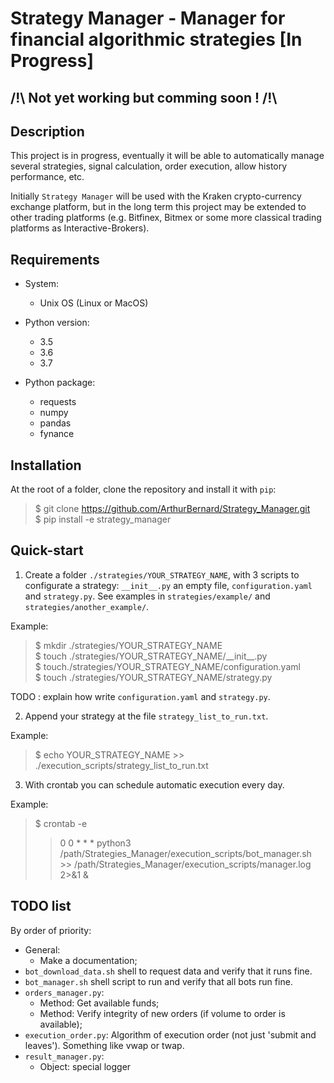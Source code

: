 # Strategy Manager - Manager for financial algorithmic strategies [In Progress]

## /!\ Not yet working but comming soon ! /!\

## Description

This project is in progress, eventually it will be able to automatically manage several strategies, signal calculation, order execution, allow history performance, etc.    

Initially `Strategy Manager` will be used with the Kraken crypto-currency exchange platform, but in the long term this project may be extended to other trading platforms (e.g. Bitfinex, Bitmex or some more classical trading platforms as Interactive-Brokers). 

## Requirements

- System:
    - Unix OS (Linux or MacOS)

- Python version:
    - 3.5
    - 3.6
    - 3.7

- Python package:
    - requests
    - numpy
    - pandas
    - fynance

## Installation

At the root of a folder, clone the repository and install it with `pip`:

> $ git clone https://github.com/ArthurBernard/Strategy_Manager.git    
> $ pip install -e strategy_manager   

## Quick-start

1. Create a folder `./strategies/YOUR_STRATEGY_NAME`, with 3 scripts to configurate a strategy: `__init__.py` an empty file, `configuration.yaml` and `strategy.py`. See examples in `strategies/example/` and `strategies/another_example/`.

Example:

> $ mkdir ./strategies/YOUR_STRATEGY_NAME   
> $ touch ./strategies/YOUR_STRATEGY_NAME/\_\_init\_\_.py   
> $ touch./strategies/YOUR_STRATEGY_NAME/configuration.yaml   
> $ touch ./strategies/YOUR_STRATEGY_NAME/strategy.py   

TODO : explain how write `configuration.yaml` and `strategy.py`.

2. Append your strategy at the file `strategy_list_to_run.txt`.

Example:

> $ echo YOUR_STRATEGY_NAME >> ./execution_scripts/strategy_list_to_run.txt

3. With crontab you can schedule automatic execution every day. 

Example:

> $ crontab -e   
>> 0 0 * * * python3 /path/Strategies_Manager/execution_scripts/bot_manager.sh >> /path/Strategies_Manager/execution_scripts/manager.log 2>&1 &

## TODO list

By order of priority:

- General: 
     - Make a documentation;
- `bot_download_data.sh` shell to request data and verify that it runs fine.
- `bot_manager.sh` shell script to run and verify that all bots run fine. 
- `orders_manager.py`:
    - Method: Get available funds;
    - Method: Verify integrity of new orders (if volume to order is available); 
- `execution_order.py`: Algorithm of execution order (not just 'submit and leaves'). Something like vwap or twap. 
- `result_manager.py`:
    - Object: special logger 